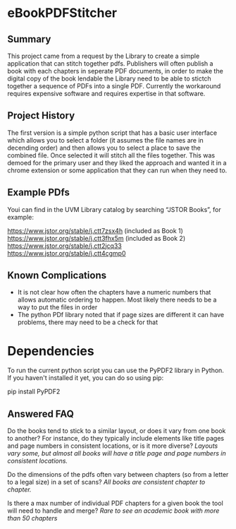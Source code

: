 # eBookPDFStitcher

## Summary
This project came from a request by the Library to create a simple application that can stitch together pdfs. Publishers will often publish a book with each chapters in seperate PDF documents, in order to make the digital copy of the book lendable the Library need to be able to stictch together a sequence of PDFs into a single PDF. Currently the workaround requires expensive software and requires expertise in that software.

## Project History
The first version is a simple python script that has a basic user interface which allows you to select a folder (it assumes the file names are in decending order) and then allows you to select a place to save the combined file. Once selected it will stitch all the files together. This was demoed for the primary user and they liked the approach and wanted it in a chrome extension or some application that they can run when they need to.

## Example PDfs
Youi can find in the UVM Library catalog by searching “JSTOR Books”, for example:

https://www.jstor.org/stable/j.ctt7zsx4h (included as Book 1)
https://www.jstor.org/stable/j.ctt3fhx5m (included as Book 2)
https://www.jstor.org/stable/j.ctt2jcq33
https://www.jstor.org/stable/j.ctt4cgmp0
 
## Known Complications
- It is not clear how often the chapters have a numeric numbers that allows automatic ordering to happen. Most likely there needs to be a way to put the files in order
- The python PDf library noted that if page sizes are different it can have problems, there may need to be a check for that

# Dependencies
To run the current python script you can use the PyPDF2 library in Python. If you haven't installed it yet, you can do so using pip:

pip install PyPDF2

## Answered FAQ
Do the books tend to stick to a similar layout, or does it vary from one book to another? For instance, do they typically include elements like title pages and page numbers in consistent locations, or is it more diverse?
*Layouts vary some, but almost all books will have a title page and page numbers in consistent locations.*

Do the dimensions of the pdfs often vary between chapters (so from a letter to a legal size) in a set of scans?
*All books are consistent chapter to chapter.*

Is there a max number of individual PDF chapters for a given book the tool will need to handle and merge?
*Rare to see an academic book with more than 50 chapters*
